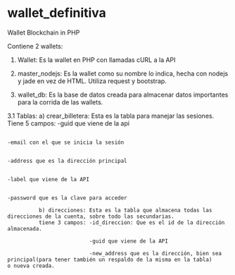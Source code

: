 # wallet_definitiva
Wallet Blockchain in PHP

Contiene 2 wallets: 

1. Wallet: Es la wallet en PHP con llamadas cURL a la API

2. master_nodejs: Es la wallet como su nombre lo indica, hecha con nodejs y jade en vez de HTML. Utiliza request y bootstrap.

3. wallet_db: Es la base de datos creada para almacenar datos importantes para la corrida de las wallets.
  
  3.1 Tablas: a) crear_billetera: Esta es la tabla para manejar las sesiones. Tiene 5 campos: -guid que viene de la api
                                                                                              
                                                                                              -email con el que se inicia la sesión
                                                                                              
                                                                                              -address que es la dirección principal
                                                                                              
                                                                                              -label que viene de la API
                                                                                              
                                                                                              -password que es la clave para acceder
              
              b) direcciones: Esta es la tabla que almacena todas las direcciones de la cuenta, sobre todo las secundarias.
              tiene 3 campos: -id_direccion: Que es el id de la dirección almacenada.
                              
                              -guid que viene de la API
                              
                              -new_address que es la dirección, bien sea principal(para tener también un respaldo de la misma en la tabla)                               o nueva creada.
